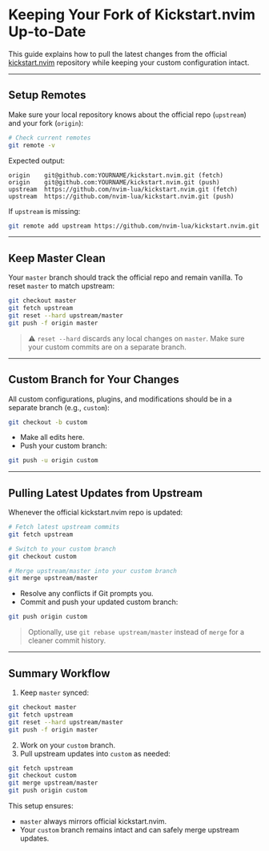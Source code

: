 # Keeping Your Fork of Kickstart.nvim Up-to-Date

This guide explains how to pull the latest changes from the official [kickstart.nvim](https://github.com/nvim-lua/kickstart.nvim) repository while keeping your custom configuration intact.

---

## Setup Remotes

Make sure your local repository knows about the official repo (`upstream`) and your fork (`origin`):

```bash
# Check current remotes
git remote -v
```

Expected output:

```
origin    git@github.com:YOURNAME/kickstart.nvim.git (fetch)
origin    git@github.com:YOURNAME/kickstart.nvim.git (push)
upstream  https://github.com/nvim-lua/kickstart.nvim.git (fetch)
upstream  https://github.com/nvim-lua/kickstart.nvim.git (push)
```

If `upstream` is missing:

```bash
git remote add upstream https://github.com/nvim-lua/kickstart.nvim.git
```

---

## Keep Master Clean

Your `master` branch should track the official repo and remain vanilla. To reset `master` to match upstream:

```bash
git checkout master
git fetch upstream
git reset --hard upstream/master
git push -f origin master
```

> ⚠️ `reset --hard` discards any local changes on `master`. Make sure your custom commits are on a separate branch.

---

## Custom Branch for Your Changes

All custom configurations, plugins, and modifications should be in a separate branch (e.g., `custom`):

```bash
git checkout -b custom
```

- Make all edits here.
- Push your custom branch:

```bash
git push -u origin custom
```

---

## Pulling Latest Updates from Upstream

Whenever the official kickstart.nvim repo is updated:

```bash
# Fetch latest upstream commits
git fetch upstream

# Switch to your custom branch
git checkout custom

# Merge upstream/master into your custom branch
git merge upstream/master
```

- Resolve any conflicts if Git prompts you.  
- Commit and push your updated custom branch:

```bash
git push origin custom
```

> Optionally, use `git rebase upstream/master` instead of `merge` for a cleaner commit history.

---

## Summary Workflow

1. Keep `master` synced:

```bash
git checkout master
git fetch upstream
git reset --hard upstream/master
git push -f origin master
```

2. Work on your `custom` branch.  
3. Pull upstream updates into `custom` as needed:

```bash
git fetch upstream
git checkout custom
git merge upstream/master
git push origin custom
```

This setup ensures:

- `master` always mirrors official kickstart.nvim.  
- Your `custom` branch remains intact and can safely merge upstream updates.

